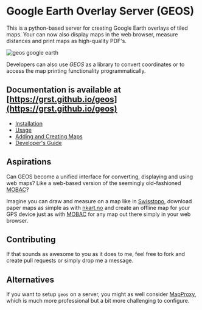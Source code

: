 # Google Earth Overlay Server (GEOS)

This is a python-based server for creating Google Earth overlays
of tiled maps. Your can now also display maps in the web browser,
measure distances and print maps as high-quality PDF's.

![geos google earth](doc/_static/geos-ge.png)

Developers can also use *GEOS* as a library to convert coordinates
or to access the map printing functionality programmatically.

## Documentation is available at [https://grst.github.io/geos](https://grst.github.io/geos)
* [Installation](https://grst.github.io/geos/users.html#installation)
* [Usage](https://grst.github.io/geos/users.html#usage)
* [Adding and Creating Maps](https://grst.github.io/geos/users.html#more-maps)
* [Developer's Guide](https://grst.github.io/geos/developers.html)

## Aspirations
Can GEOS become a unified interface for converting, displaying and using web maps?
Like a web-based version of the seemingly old-fashioned [MOBAC](http://mobac.sourceforge.net)?

Imagine you can draw and measure on a map like in [Swisstopo](https://map.geo.admin.ch), download paper maps
as simple as with [nkart.no](http://www.nkart.no/) and create an offline map for your GPS device just as
with [MOBAC](http://mobac.sourceforge.net) for any map out there simply in your web browser.

## Contributing
If that sounds as awesome to you as it does to me, feel free to fork and create
pull requests or simply drop me a message.

## Alternatives
If you want to setup `geos` on a server, you might as well consider [MapProxy](https://mapproxy.org), which is much more professional but a bit more challenging to configure.

